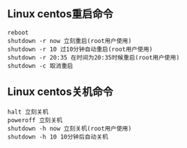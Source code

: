 <!--
author: wngn123
head: head.png
date: 2016-09-03
title: CentOS6 关机与重启
tags: centos centos6 linux
category: Centos
status: publish
summary: CentOS6 关机与重启
-->


## Linux centos重启命令
```
reboot
shutdown -r now 立刻重启(root用户使用)
shutdown -r 10 过10分钟自动重启(root用户使用)
shutdown -r 20:35 在时间为20:35时候重启(root用户使用)
shutdown -c 取消重启
```

## Linux centos关机命令
```
halt 立刻关机
poweroff 立刻关机
shutdown -h now 立刻关机(root用户使用)
shutdown -h 10 10分钟后自动关机
```